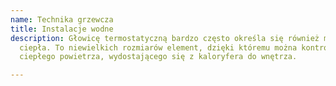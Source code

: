 ```yaml
---
name: Technika grzewcza
title: Instalacje wodne
description: Głowicę termostatyczną bardzo często określa się również mianem regulatora
  ciepła. To niewielkich rozmiarów element, dzięki któremu można kontrolować dopływ
  ciepłego powietrza, wydostającego się z kaloryfera do wnętrza.

---
```

